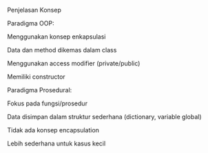 Penjelasan Konsep

Paradigma OOP:

Menggunakan konsep enkapsulasi

Data dan method dikemas dalam class

Menggunakan access modifier (private/public)

Memiliki constructor

Paradigma Prosedural:

Fokus pada fungsi/prosedur

Data disimpan dalam struktur sederhana (dictionary, variable global)

Tidak ada konsep encapsulation

Lebih sederhana untuk kasus kecil
